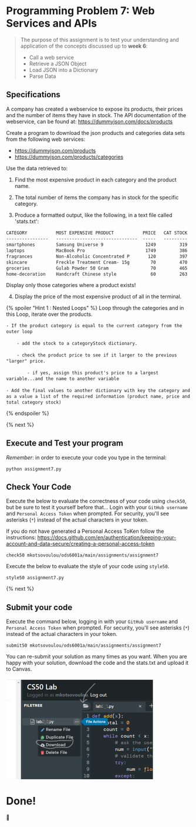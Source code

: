 # Programming Problem 7: Web Services and APIs 

> The purpose of this assignment is to test your understanding and application of the concepts discussed up to **week 6**:
>
> - Call a web service
> - Retrieve a JSON Object
> - Load JSON into a Dictionary
> - Parse Data 

## Specifications
A company has created a webservice to expose its products, their prices and the number of items they have in stock. The API documentation of the webservice, can be found at: https://dummyjson.com/docs/products

Create a program to download the json products and categories data sets from the following web services:
- https://dummyjson.com/products
- https://dummyjson.com/products/categories 

Use the data retrieved to:

1. Find the most expensive product in each category and the product name.

2. The total number of items the company has in stock for the specific category.

3. Produce a formatted output, like the following, in a text file called 'stats.txt':
```
CATEGORY           MOST EXPENSIVE PRODUCT           PRICE   CAT STOCK
----------------   -------------------------------  -----   --------- 
smartphones        Samsung Universe 9                1249         319
laptops            MacBook Pro                       1749         386
fragrances         Non-Alcoholic Concentrated P       120         397
skincare           Freckle Treatment Cream- 15g        70         470
groceries          Gulab Powder 50 Gram                70         465
home-decoration    Handcraft Chinese style             60         263
```
Display only those categories where a product exists!

4. Display the price of the most expensive product of all in the terminal.


{% spoiler "Hint 1 : Nested Loops" %}
Loop through the categories and in this Loop, iterate over the products.

    - If the product category is equal to the current category from the outer loop

        - add the stock to a categoryStock dictionary.

        - check the product price to see if it larger to the previous "larger" price.

            - if yes, assign this product's price to a largest variable...and the name to another variable

    - Add the final values to another dictionary with key the category and as a value a list of the required information (product name, price and total category stock)


{% endspoiler %}

{% next %}


## Execute and Test your program 

*Remember*: in order to execute your code you type in the terminal:

```
python assignment7.py

```


## Check Your Code

Execute the below to evaluate the correctness of your code using `check50`, but be sure to test it yourself before that...
Login with your `GitHub username` and `Personal Access Token` when prompted. For security, you'll see asterisks (`*`) instead of the actual characters in your token. 

If you do not have generated a Personal Access ToKen follow the instructions: 
https://docs.github.com/en/authentication/keeping-your-account-and-data-secure/creating-a-personal-access-token

```
check50 mkotsovoulou/ods6001a/main/assignments/assignment7
```

Execute the below to evaluate the style of your code using `style50`.

```
style50 assignment7.py
```

{% next %}

## Submit your code

Execute the command below, logging in with your `GitHub username` and `Personal Access Token` when prompted. For security, you'll see asterisks (`*`) instead of the actual characters in your token. 

```
submit50 mkotsovoulou/ods6001a/main/assignments/assignment7
```

You can re-submit your solution as many times as you want.
When you are happy with your solution, download the code and the stats.txt and upload it to Canvas.

![Image of download](download.png)

# Done!
:tada: